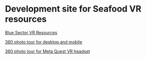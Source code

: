 # Development site for Seafood VR resources

<a href="forge/index.html">Blue Sector VR Resources</a>

<a href="marzipano/index.html">360 photo tour for desktop and mobile</a>

<a href="tour.html">360 photo tour for Meta Quest VR headset</a>
